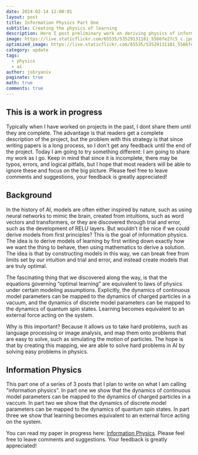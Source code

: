 ```yaml
---
date: 2024-02-14 12:00:01
layout: post
title: Information Physics Part One
subtitle: Creating the physics of learning
description: Here I post preliminary work on deriving physics of information.
image: https://live.staticflickr.com/65535/53529131181_5566fe27c5_c.jpg
optimized_image: https://live.staticflickr.com/65535/53529131181_5566fe27c5_c.jpg
category: update
tags:
  - physics
  - ai
author: jsbryaniv
paginate: true
math: true
comments: true
---
```


## This is a work in progress

Typically when I have worked on projects in the past, I dont share them until they are complete. The advantage is that readers get a complete description of the project, but the problem with this strategy is that since writing papers is a long process, so I don't get any feedback until the end of the project. Today I am going to try something different: I am going to share my work as I go. Keep in mind that since it is incomplete, there may be typos, errors, and logical pitfalls, but I hope that most readers will be able to ignore these and focus on the big picture. Please feel free to leave comments and suggestions, your feedback is greatly appreciated!

## Background

In the history of AI, models are often either inspired by nature, such as using neural networks to mimic the brain, created from intuitions, such as word vectors and transformers, or they are discovered through trial and error, such as the development of RELU layers. But wouldn’t it be nice if we could derive models from first principles? This is the goal of information physics. The idea is to derive models of learning by first writing down exactly how we want the thing to behave, then using mathematics to derive a solution. The idea is that by constructing models in this way, we can break free from limits set by our intuition and trial and error, and instead create models that are truly optimal.

The fascinating thing that we discovered along the way, is that the equations governing “optimal learning” are equivalent to laws of physics under certain modeling assumptions. Explicitly, the dynamics of continuous model parameters can be mapped to the dynamics of charged particles in a vacuum, and the dynamics of discrete model parameters can be mapped to the dynamics of quantum spin states. Learning becomes equivalent to an external force acting on the system.

Why is this important? Because it allows us to take hard problems, such as language processing or image analysis, and map them onto problems that are easy to solve, such as simulating the motion of particles. The hope is that by creating this mapping, we are able to solve hard problems in AI by solving easy problems in physics.

## Information Physics

This part one of a series of 3 posts that I plan to write on what I am calling "information physics". In part one we show that the dynamics of continuous model parameters can be mapped to the dynamics of charged particles in a vaccum. In part two we show that the dynamics of discrete model parameters can be mapped to the dynamics of quantum spin states. In part three we show that learning becomes equivalent to an external force acting on the system.

You can read my paper in progress here: [Information Physics](https://jsbryaniv.github.io/files/Info_Physics.pdf). Please feel free to leave comments and suggestions. Your feedback is greatly appreciated!
